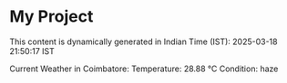 # My Project

This content is dynamically generated in Indian Time (IST): 2025-03-18 21:50:17 IST


Current Weather in Coimbatore:
Temperature: 28.88 °C
Condition: haze
